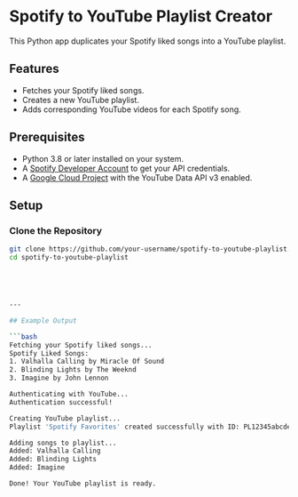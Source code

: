 # Spotify to YouTube Playlist Creator

This Python app duplicates your Spotify liked songs into a YouTube playlist.

## Features
- Fetches your Spotify liked songs.
- Creates a new YouTube playlist.
- Adds corresponding YouTube videos for each Spotify song.

## Prerequisites
- Python 3.8 or later installed on your system.
- A [Spotify Developer Account](https://developer.spotify.com/dashboard/) to get your API credentials.
- A [Google Cloud Project](https://console.cloud.google.com/) with the YouTube Data API v3 enabled.

## Setup

### Clone the Repository
```bash
git clone https://github.com/your-username/spotify-to-youtube-playlist.git
cd spotify-to-youtube-playlist





---

## Example Output

```bash
Fetching your Spotify liked songs...
Spotify Liked Songs:
1. Valhalla Calling by Miracle Of Sound
2. Blinding Lights by The Weeknd
3. Imagine by John Lennon

Authenticating with YouTube...
Authentication successful!

Creating YouTube playlist...
Playlist 'Spotify Favorites' created successfully with ID: PL12345abcde.

Adding songs to playlist...
Added: Valhalla Calling
Added: Blinding Lights
Added: Imagine

Done! Your YouTube playlist is ready.
